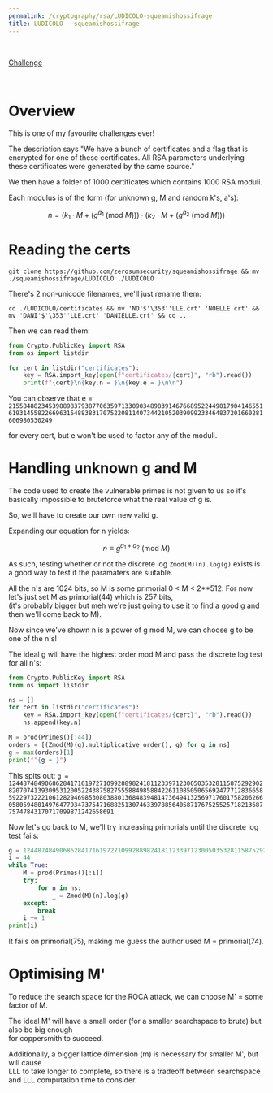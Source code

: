 ```yaml
---
permalink: /cryptography/rsa/LUDICOLO-squeamishossifrage
title: LUDICOLO - squeamishossifrage
---
```


<br>

[Challenge](https://github.com/zerosumsecurity/squeamishossifrage/tree/main/LUDICOLO)

<br>

# Overview

This is one of my favourite challenges ever!

The description says "We have a bunch of certificates and a flag that is encrypted for one of these certificates. All RSA parameters underlying these certificates were generated by the same source."

We then have a folder of 1000 certificates which contains 1000 RSA moduli. 

Each modulus is of the form (for unknown g, M and random k's, a's):

$$n = (k_1 \cdot M + (g^{a_1} \text{ (mod } M \text{)})) \cdot (k_2 \cdot M + (g^{a_2} \text{ (mod } M \text{)}))$$

# Reading the certs

`git clone https://github.com/zerosumsecurity/squeamishossifrage && mv ./squeamishossifrage/LUDICOLO ./LUDICOLO`

There's 2 non-unicode filenames, we'll just rename them:

`cd ./LUDICOLO/certificates && mv 'NO'$'\353''LLE.crt' 'NOELLE.crt' && mv 'DANI'$'\353''LLE.crt' 'DANIELLE.crt' && cd ..`

Then we can read them:

```python
from Crypto.PublicKey import RSA
from os import listdir

for cert in listdir("certificates"):
    key = RSA.import_key(open(f"certificates/{cert}", "rb").read())
    print(f"{cert}\n{key.n = }\n{key.e = }\n\n")
```

You can observe that e = `21558488234539889837938770635971330903489839146766895224490179041465516193145582266963154883831707522081140734421052039099233464837201660281606980530249` 

for every cert, but e won't be used to factor any of the moduli.

# Handling unknown g and M

The code used to create the vulnerable primes is not given to us so it's basically impossible to bruteforce what the real value of g is. 

So, we'll have to create our own new valid g.

Expanding our equation for n yields:

$$n \equiv  g^{a_1 + a_2}  \text{ (mod } M \text{)}$$

As such, testing whether or not the discrete log `Zmod(M)(n).log(g)` exists is a good way to test if the paramaters are suitable.

All the n's are 1024 bits, so M is some primorial 0 < M < 2**512. For now let's just set M as primorial(44) which is 257 bits, <br>
(it's probably bigger but meh we're just going to use it to find a good g and then we'll come back to M).

Now since we've shown n is a power of g mod M, we can choose g to be one of the n's!

The ideal g will have the highest order mod M and pass the discrete log test for all n's:

```python
from Crypto.PublicKey import RSA
from os import listdir

ns = []
for cert in listdir("certificates"):
    key = RSA.import_key(open(f"certificates/{cert}", "rb").read())
    ns.append(key.n)

M = prod(Primes()[:44])
orders = [(Zmod(M)(g).multiplicative_order(), g) for g in ns]
g = max(orders)[1]
print(f"{g = }")
```

This spits out: `g = 124487484906862841716197271099288982418112339712300503532811587529290282070741393095312005224387582755588498588422611085050656924777128366585922973222106128294698530803880136848394814736494132569717601758206266058059480149764779347375471688251307463397885640587176752552571821368775747843170717099871242658691`

Now let's go back to M, we'll try increasing primorials until the discrete log test fails:

```python
g = 124487484906862841716197271099288982418112339712300503532811587529290282070741393095312005224387582755588498588422611085050656924777128366585922973222106128294698530803880136848394814736494132569717601758206266058059480149764779347375471688251307463397885640587176752552571821368775747843170717099871242658691
i = 44
while True:
    M = prod(Primes()[:i])
    try:
        for n in ns:
            _ = Zmod(M)(n).log(g)
    except:
        break
    i += 1
print(i)
```

It fails on primorial(75), making me guess the author used M = primorial(74).

# Optimising M'

To reduce the search space for the ROCA attack, we can choose M' = some factor of M.

The ideal M' will have a small order (for a smaller searchspace to brute) but also be big enough <br>
for coppersmith to succeed.

Additionally, a bigger lattice dimension (m) is necessary for smaller M', but will cause <br>
LLL to take longer to complete, so there is a tradeoff between searchspace and LLL computation time to consider. 

